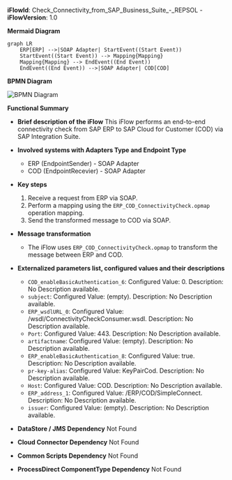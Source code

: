 **iFlowId**: Check_Connectivity_from_SAP_Business_Suite_-_REPSOL - **iFlowVersion**: 1.0

**Mermaid Diagram**
```mermaid
graph LR
    ERP[ERP] -->|SOAP Adapter| StartEvent((Start Event))
    StartEvent((Start Event)) --> Mapping{Mapping}
    Mapping{Mapping} --> EndEvent((End Event))
    EndEvent((End Event)) -->|SOAP Adapter| COD[COD]
```
**BPMN Diagram**

![BPMN Diagram](./Check_Connectivity_from_SAP_Business_Suite_-_REPSOL-1.0.3.png "BPMN Diagram")

**Functional Summary**
- **Brief description of the iFlow**
This iFlow performs an end-to-end connectivity check from SAP ERP to SAP Cloud for Customer (COD) via SAP Integration Suite.

- **Involved systems with Adapters Type and Endpoint Type**
    - ERP (EndpointSender) - SOAP Adapter
    - COD (EndpointRecevier) - SOAP Adapter

- **Key steps**
    1.  Receive a request from ERP via SOAP.
    2.  Perform a mapping using the `ERP_COD_ConnectivityCheck.opmap` operation mapping.
    3.  Send the transformed message to COD via SOAP.

- **Message transformation**
    - The iFlow uses `ERP_COD_ConnectivityCheck.opmap` to transform the message between ERP and COD.

- **Externalized parameters list, configured values and their descriptions**
    - `COD_enableBasicAuthentication_6`: Configured Value: 0. Description: No Description available.
    - `subject`: Configured Value: (empty). Description: No Description available.
    - `ERP_wsdlURL_0`: Configured Value: /wsdl/ConnectivityCheckConsumer.wsdl. Description: No Description available.
    - `Port`: Configured Value: 443. Description: No Description available.
    - `artifactname`: Configured Value: (empty). Description: No Description available.
    - `ERP_enableBasicAuthentication_8`: Configured Value: true. Description: No Description available.
    - `pr-key-alias`: Configured Value: KeyPairCod. Description: No Description available.
    - `Host`: Configured Value: COD. Description: No Description available.
    - `ERP_address_1`: Configured Value: /ERP/COD/SimpleConnect. Description: No Description available.
    - `issuer`: Configured Value: (empty). Description: No Description available.

- **DataStore / JMS Dependency**
Not Found

- **Cloud Connector Dependency**
Not Found

- **Common Scripts Dependency**
Not Found

- **ProcessDirect ComponentType Dependency**
Not Found
